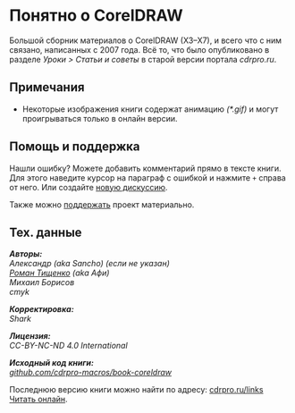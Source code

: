 Понятно о CorelDRAW
=======

Большой сборник материалов о CorelDRAW (X3–X7), и всего что с ним связано, написанных с 2007 года.
Всё то, что было опубликовано в разделе _Уроки \> Статьи и советы_ в старой версии портала _cdrpro.ru_.

## Примечания

* Некоторые изображения книги содержат анимацию _(*.gif)_ и могут проигрываться только в онлайн версии.

## Помощь и поддержка

Нашли ошибку? Можете добавить комментарий прямо в тексте книги. 
Для этого наведите курсор на параграф с ошибкой и нажмите `+` справа от него.
Или создайте [новую дискуссию](https://www.gitbook.com/book/cdrpro-macros/coreldraw/discussions).

Также можно [поддержать](https://money.yandex.ru/to/410013821917728) проект материально.

## Тех. данные

_**Авторы:**   
Александр (aka Sancho) (если не указан)   
[Роман Тищенко](mailto:tisroman@gmail.com) (aka Афи)   
Михаил Борисов   
cmyk_

_**Корректировка:**   
Shark_

_**Лицензия:**   
CC-BY-NC-ND 4.0 International_

_**Исходный код книги:**   
[github.com/cdrpro-macros/book-coreldraw](https://github.com/cdrpro-macros/book-coreldraw)_

Последнюю версию книги можно найти по адресу: [cdrpro.ru/links](http://cdrpro.ru/links/)   
[Читать онлайн](https://cdrpro-macros.gitbooks.io/coreldraw/content/).
